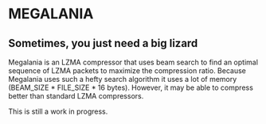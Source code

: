 # MEGALANIA

## Sometimes, you just need a big lizard

Megalania is an LZMA compressor that uses beam search to find an optimal sequence of LZMA packets to maximize the compression ratio. Because Megalania uses such a hefty search algorithm it uses a lot of memory (BEAM_SIZE * FILE_SIZE * 16 bytes). However, it may be able to compress better than standard LZMA compressors.

This is still a work in progress.
